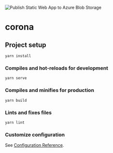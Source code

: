 ![Publish Static Web App to Azure Blob Storage](https://github.com/arisp/corona/workflows/Publish%20Static%20Web%20App%20to%20Azure%20Blob%20Storage/badge.svg)

# corona

## Project setup
```
yarn install
```

### Compiles and hot-reloads for development
```
yarn serve
```

### Compiles and minifies for production
```
yarn build
```

### Lints and fixes files
```
yarn lint
```

### Customize configuration
See [Configuration Reference](https://cli.vuejs.org/config/).
